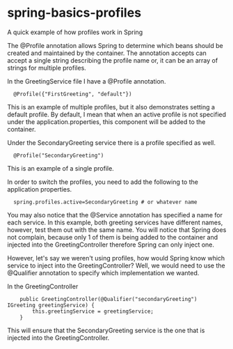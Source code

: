 # spring-basics-profiles
A quick example of how profiles work in Spring

The @Profile annotation allows Spring to determine which beans should be created and maintained by the container. The annotation accepts can accept a single string describing the profile name or, it can be an array of strings for multiple profiles.

In the GreetingService file I have a @Profile annotation.

```
  @Profile({"FirstGreeting", "default"})
```

This is an example of multiple profiles, but it also demonstrates setting a default profile. By default, I mean that when an active profile is not specified under the application.properties, this component will be added to the container.

Under the SecondaryGreeting service there is a profile specified as well.

```
  @Profile("SecondaryGreeting")
```

This is an example of a single profile.

In order to switch the profiles, you need to add the following to the application properties.

```
  spring.profiles.active=SecondaryGreeting # or whatever name
```

You may also notice that the @Service annotation has specified a name for each service. In this example, both greeting services have different names, however, test them out with the same name. You will notice that Spring does not complain, because only 1 of them is being added to the container and injected into the GreetingController therefore Spring can only inject one. 

However, let's say we weren't using profiles, how would Spring know which service to inject into the GreetingController? Well, we would need to use the @Qualifier annotation to specify which implementation we wanted.


In the GreetingController
```
    public GreetingController(@Qualifier("secondaryGreeting") IGreeting greetingService) {
        this.greetingService = greetingService;
    }
```
This will ensure that the SecondaryGreeting service is the one that is injected into the GreetingController.

